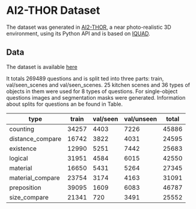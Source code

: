 # AI2-THOR Dataset

The dataset was generated in [AI2-THOR](https://github.com/allenai/ai2thor), a near photo-realistic 3D environment, using its Python API and is based on [IQUAD](https://github.com/danielgordon10/thor-iqa-cvpr-2018). 

## Data

The dataset is available [here](https://drive.google.com/drive/folders/1lR-z9C5rmmZ5pEHh-ici1l2r0aIU6-Vl?usp=sharing)

It totals 269489 questions and is split ted into three parts: train, val/seen_scenes and val/seen_scenes. 
25 kitchen scenes and 36 types of objects in them were used for 8 types of questions.
For single-object questions images and segmentation masks were generated.
Information about splits for questions an be found in Table.

| type                     | train |val/seen|val/unseen | total |
|--------------------------|-------|--------|-----------|-------|
| counting                 | 34257 | 4403   | 7226      | 45886 |
| distance_compare         | 16742 | 3822   | 4031      | 24595 |
| existence                | 12990 | 5251   | 7442      | 25683 |
| logical                  | 31951 | 4584   | 6015      | 42550 | 
| material                 | 16650 | 5431   | 5264      | 27345 |
| material_compare         | 23754 | 3174   | 4163      | 31091 |
| preposition              | 39095 | 1609   | 6083      | 46787 |
| size_compare             | 21341 | 720    | 3491      | 25552 |
